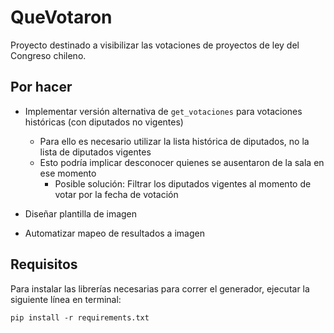 # QueVotaron
Proyecto destinado a visibilizar las votaciones de proyectos de ley del Congreso chileno.

## Por hacer

- Implementar versión alternativa de `get_votaciones` para votaciones históricas (con diputados no vigentes)
  - Para ello es necesario utilizar la lista histórica de diputados, no la lista de diputados vigentes
  - Esto podría implicar desconocer quienes se ausentaron de la sala en ese momento
    - Posible solución: Filtrar los diputados vigentes al momento de votar por la fecha de votación

- Diseñar plantilla de imagen

- Automatizar mapeo de resultados a imagen


## Requisitos

Para instalar las librerías necesarias para correr el generador, ejecutar la siguiente línea en terminal:
```
pip install -r requirements.txt
```